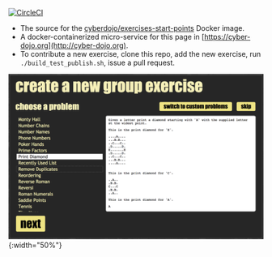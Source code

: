 
[![CircleCI](https://circleci.com/gh/cyber-dojo/exercises-start-points.svg?style=svg)](https://circleci.com/gh/cyber-dojo/exercises-start-points)

- The source for the [cyberdojo/exercises-start-points](https://hub.docker.com/r/cyberdojo/exercises-start-points/tags) Docker image.
- A docker-containerized micro-service for this page in [https://cyber-dojo.org](http://cyber-dojo.org).
- To contribute a new exercise, clone this repo, add the new exercise, run `./build_test_publish.sh`, issue a pull request.

![cyber-dojo.org exercises-start-points page](https://github.com/cyber-dojo/exercises-start-points/blob/master/docs/screen_shot.png){:width="50%"}
